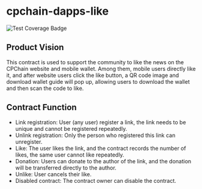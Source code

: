 # cpchain-dapps-like
 
![Test Coverage Badge](https://img.shields.io/endpoint?url=https://gist.githubusercontent.com/zhangkai-cpchain/8e8f60e7114d071ac1c3a6fe8dc8acc7/raw/cpchain-dapps-like__heads_main.json)

## Product Vision
This contract is used to support the community to like the news on the CPChain website and mobile wallet. Among them, mobile users directly like it, and after website users click the like button, a QR code image and download wallet guide will pop up, allowing users to download the wallet and then scan the code to like.

## Contract Function
- Link registration: User (any user) register a link, the link needs to be unique and cannot be registered repeatedly.
- Unlink registration: Only the person who registered this link can unregister.
- Like: The user likes the link, and the contract records the number of likes, the same user cannot like repeatedly.
- Donation: Users can donate to the author of the link, and the donation will be transferred directly to the author.
- Unlike: User cancels their like.
- Disabled contract: The contract owner can disable the contract.
